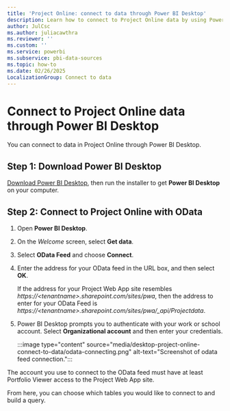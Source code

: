 ```yaml
---
title: 'Project Online: connect to data through Power BI Desktop'
description: Learn how to connect to Project Online data by using Power BI Desktop.
author: JulCsc
ms.author: juliacawthra
ms.reviewer: ''
ms.custom: ''
ms.service: powerbi
ms.subservice: pbi-data-sources
ms.topic: how-to
ms.date: 02/26/2025
LocalizationGroup: Connect to data
---
```

# Connect to Project Online data through Power BI Desktop

You can connect to data in Project Online through Power BI Desktop.

## Step 1: Download Power BI Desktop

[Download Power BI Desktop](https://go.microsoft.com/fwlink/?LinkID=521662), then run the installer to get **Power BI Desktop** on your computer.

## Step 2: Connect to Project Online with OData

1. Open **Power BI Desktop**.
1. On the *Welcome* screen, select **Get data**.
1. Select **OData Feed** and choose **Connect**.
1. Enter the address for your OData feed in the URL box, and then select **OK**.

   If the address for your Project Web App site resembles *https://\<tenantname\>.sharepoint.com/sites/pwa*, then the address to enter for your OData Feed is *https://\<tenantname\>.sharepoint.com/sites/pwa/\_api/Projectdata*.

1. Power BI Desktop prompts you to authenticate with your work or school account. Select **Organizational account** and then enter your credentials.


    :::image type="content" source="media/desktop-project-online-connect-to-data/odata-connecting.png" alt-text="Screenshot of odata feed connection.":::

The account you use to connect to the OData feed must have at least Portfolio Viewer access to the Project Web App site.

From here, you can choose which tables you would like to connect to and build a query.
